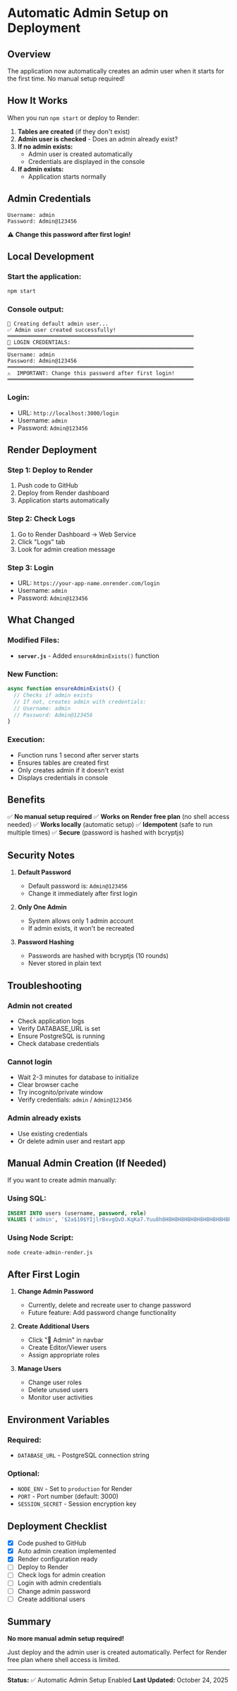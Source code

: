 # Automatic Admin Setup on Deployment

## Overview

The application now automatically creates an admin user when it starts for the first time. No manual setup required!

## How It Works

When you run `npm start` or deploy to Render:

1. **Tables are created** (if they don't exist)
2. **Admin user is checked** - Does an admin already exist?
3. **If no admin exists:**
   - Admin user is created automatically
   - Credentials are displayed in the console
4. **If admin exists:**
   - Application starts normally

## Admin Credentials

```
Username: admin
Password: Admin@123456
```

⚠️ **Change this password after first login!**

## Local Development

### Start the application:
```bash
npm start
```

### Console output:
```
🔄 Creating default admin user...
✅ Admin user created successfully!
═══════════════════════════════════════════════════════════
📝 LOGIN CREDENTIALS:
═══════════════════════════════════════════════════════════
Username: admin
Password: Admin@123456
═══════════════════════════════════════════════════════════
⚠️  IMPORTANT: Change this password after first login!
═══════════════════════════════════════════════════════════
```

### Login:
- URL: `http://localhost:3000/login`
- Username: `admin`
- Password: `Admin@123456`

## Render Deployment

### Step 1: Deploy to Render
1. Push code to GitHub
2. Deploy from Render dashboard
3. Application starts automatically

### Step 2: Check Logs
1. Go to Render Dashboard → Web Service
2. Click "Logs" tab
3. Look for admin creation message

### Step 3: Login
- URL: `https://your-app-name.onrender.com/login`
- Username: `admin`
- Password: `Admin@123456`

## What Changed

### Modified Files:
- **`server.js`** - Added `ensureAdminExists()` function

### New Function:
```javascript
async function ensureAdminExists() {
  // Checks if admin exists
  // If not, creates admin with credentials:
  // Username: admin
  // Password: Admin@123456
}
```

### Execution:
- Function runs 1 second after server starts
- Ensures tables are created first
- Only creates admin if it doesn't exist
- Displays credentials in console

## Benefits

✅ **No manual setup required**
✅ **Works on Render free plan** (no shell access needed)
✅ **Works locally** (automatic setup)
✅ **Idempotent** (safe to run multiple times)
✅ **Secure** (password is hashed with bcryptjs)

## Security Notes

1. **Default Password**
   - Default password is: `Admin@123456`
   - Change it immediately after first login

2. **Only One Admin**
   - System allows only 1 admin account
   - If admin exists, it won't be recreated

3. **Password Hashing**
   - Passwords are hashed with bcryptjs (10 rounds)
   - Never stored in plain text

## Troubleshooting

### Admin not created
- Check application logs
- Verify DATABASE_URL is set
- Ensure PostgreSQL is running
- Check database credentials

### Cannot login
- Wait 2-3 minutes for database to initialize
- Clear browser cache
- Try incognito/private window
- Verify credentials: `admin` / `Admin@123456`

### Admin already exists
- Use existing credentials
- Or delete admin user and restart app

## Manual Admin Creation (If Needed)

If you want to create admin manually:

### Using SQL:
```sql
INSERT INTO users (username, password, role) 
VALUES ('admin', '$2a$10$YIjlrBxvgQvD.KqKa7.Yuu8h8H8H8H8H8H8H8H8H8H8H8H8H8H8H8', 'Admin');
```

### Using Node Script:
```bash
node create-admin-render.js
```

## After First Login

1. **Change Admin Password**
   - Currently, delete and recreate user to change password
   - Future feature: Add password change functionality

2. **Create Additional Users**
   - Click "👥 Admin" in navbar
   - Create Editor/Viewer users
   - Assign appropriate roles

3. **Manage Users**
   - Change user roles
   - Delete unused users
   - Monitor user activities

## Environment Variables

### Required:
- `DATABASE_URL` - PostgreSQL connection string

### Optional:
- `NODE_ENV` - Set to `production` for Render
- `PORT` - Port number (default: 3000)
- `SESSION_SECRET` - Session encryption key

## Deployment Checklist

- [x] Code pushed to GitHub
- [x] Auto admin creation implemented
- [x] Render configuration ready
- [ ] Deploy to Render
- [ ] Check logs for admin creation
- [ ] Login with admin credentials
- [ ] Change admin password
- [ ] Create additional users

## Summary

**No more manual admin setup required!**

Just deploy and the admin user is created automatically. Perfect for Render free plan where shell access is limited.

---

**Status:** ✅ Automatic Admin Setup Enabled
**Last Updated:** October 24, 2025

